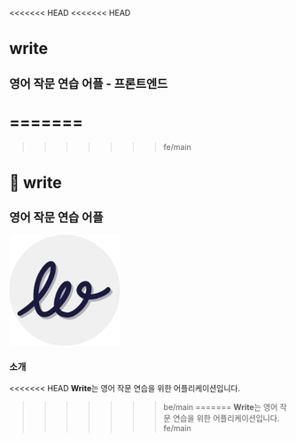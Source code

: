 <<<<<<< HEAD
<<<<<<< HEAD
# write
## 영어 작문 연습 어플 - 프론트엔드
=======
=======
>>>>>>> fe/main
# 🎉 write

## 영어 작문 연습 어플
<img src="./doc/logo/icon_circle.png" alt="로고" style="width: 200px; height: auto;">

### 소개
<<<<<<< HEAD
**Write**는 영어 작문 연습을 위한 어플리케이션입니다.
>>>>>>> be/main
=======
**Write**는 영어 작문 연습을 위한 어플리케이션입니다.
>>>>>>> fe/main
